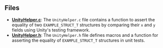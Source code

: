 
## Files
- **[UnityHelper.c](helper/UnityHelper.c.driver.md)**: The `UnityHelper.c` file contains a function to assert the equality of two `EXAMPLE_STRUCT_T` structures by comparing their `x` and `y` fields using Unity's testing framework.
- **[UnityHelper.h](helper/UnityHelper.h.driver.md)**: The `UnityHelper.h` file defines macros and a function for asserting the equality of `EXAMPLE_STRUCT_T` structures in unit tests.
